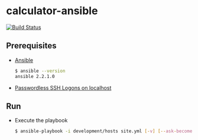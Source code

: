 # calculator-ansible
[![Build Status](https://travis-ci.org/dev-tool-index/calculator-ansible.svg?branch=master)](https://travis-ci.org/dev-tool-index/calculator-ansible)

## Prerequisites

- [Ansible](https://www.ansible.com/)

  ```sh
  $ ansible --version
  ansible 2.2.1.0
  ```

- [Passwordless SSH Logons on localhost](http://www.serverlab.ca/tutorials/linux/administration-linux/passwordless-ssh-logons-on-centos-6-using-rsa-authentication-keys/)
  

## Run
- Execute the playbook

  ```sh
  $ ansible-playbook -i development/hosts site.yml [-v] [--ask-become-pass]
  ```
  
